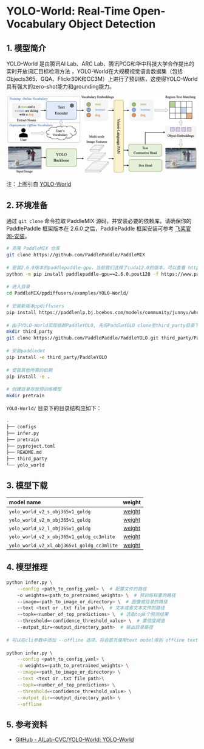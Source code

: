 # YOLO-World: Real-Time Open-Vocabulary Object Detection

## 1. 模型简介

YOLO-World 是由腾讯AI Lab、ARC Lab、腾讯PCG和华中科技大学合作提出的实时开放词汇目标检测方法
，YOLO-World在大规模视觉语言数据集（包括Objects365、GQA、Flickr30K和CC3M）上进行了预训练，这使得YOLO-World具有强大的zero-shot能力和grounding能力。

![](https://github.com/AILab-CVC/YOLO-World/blob/master/assets/yolo_arch.png)

注：上图引自 [YOLO-World](https://github.com/AILab-CVC/YOLO-World)

## 2. 环境准备

通过 `git clone` 命令拉取 PaddleMIX 源码，并安装必要的依赖库。请确保你的 PaddlePaddle 框架版本在 2.6.0 之后，PaddlePaddle 框架安装可参考 [飞桨官网-安装](https://www.paddlepaddle.org.cn/install/quick?docurl=/documentation/docs/zh/install/pip/linux-pip.html)。

```bash
# 克隆 PaddleMIX 仓库
git clone https://github.com/PaddlePaddle/PaddleMIX

# 安装2.6.0版本的paddlepaddle-gpu，当前我们选择了cuda12.0的版本，可以查看 https://www.paddlepaddle.org.cn/ 寻找自己适合的版本
python -m pip install paddlepaddle-gpu==2.6.0.post120 -f https://www.paddlepaddle.org.cn/whl/linux/mkl/avx/stable.html

# 进入目录
cd PaddleMIX/ppdiffusers/examples/YOLO-World/

# 安装新版本ppdiffusers
pip install https://paddlenlp.bj.bcebos.com/models/community/junnyu/wheels/ppdiffusers-0.24.0-py3-none-any.whl --user

# 由于YOLO-World实现依赖PaddleYOLO, 先将PaddleYOLO clone至third_party目录下
mkdir third_party
git clone https://github.com/PaddlePaddle/PaddleYOLO.git third_party/PaddleYOLO

# 安装paddledet
pip install -e third_party/PaddleYOLO

# 安装其他所需的依赖
pip install -e .

# 创建目录存放预训练模型
mkdir pretrain
```
`YOLO-World/` 目录下的目录结构应如下：

```bash
.
├── configs
├── infer.py
├── pretrain
├── pyproject.toml
├── README.md
├── third_party
└── yolo_world
```


## 3. 模型下载

| model name | weight |
|:-----|:------:|
| `yolo_world_v2_s_obj365v1_goldg` | [weight](https://bj.bcebos.com/v1/paddlenlp/models/community/paddlemix/yoloworldv2/yolo_world_v2_s_obj365v1_goldg_pretrain-55b943ea.pdparams) |
| `yolo_world_v2_m_obj365v1_goldg` | [weight](https://bj.bcebos.com/v1/paddlenlp/models/community/paddlemix/yoloworldv2/yolo_world_v2_m_obj365v1_goldg_pretrain-c6237d5b.pdparams) |
| `yolo_world_v2_l_obj365v1_goldg` | [weight](https://bj.bcebos.com/v1/paddlenlp/models/community/paddlemix/yoloworldv2/yolo_world_v2_l_obj365v1_goldg_pretrain-a82b1fe3.pdparams) |
| `yolo_world_v2_x_obj365v1_goldg_cc3mlite` | [weight](https://bj.bcebos.com/v1/paddlenlp/models/community/paddlemix/yoloworldv2/yolo_world_v2_x_obj365v1_goldg_cc3mlite_pretrain-8698fbfa.pdparams) |
| `yolo_world_v2_xl_obj365v1_goldg_cc3mlite` | [weight](https://bj.bcebos.com/v1/paddlenlp/models/community/paddlemix/yoloworldv2/yolo_world_v2_xl_obj365v1_goldg_cc3mlite_pretrain-5daf1395.pdparams) |

## 4. 模型推理

```bash
python infer.py \
    --config <path_to_config_yaml> \  # 配置文件的路径
    -o weights=<path_to_pretrained_weights> \  # 预训练权重的路径
    --image=<path_to_image_or_directory> \  # 图像或目录的路径
    --text <text or .txt file path>\  # 文本或者文本文件的路径
    --topk=<number_of_top_predictions> \  # 选取topk个预测结果
    --threshold=<confidence_threshold_value> \  # 置信度阈值
    --output_dir=<output_directory_path>  # 输出目录路径

# 可以在cli参数中添加 --offline 选项，将会首先使用text model得到 offline text feats，之后的推理中text model将不会被加载。如：

python infer.py \
    --config <path_to_config_yaml> \
    -o weights=<path_to_pretrained_weights> \
    --image=<path_to_image_or_directory> \
    --text <text or .txt file path>\
    --topk=<number_of_top_predictions> \
    --threshold=<confidence_threshold_value> \
    --output_dir=<output_directory_path> \
    --offline
```

## 5. 参考资料

- [GitHub - AILab-CVC/YOLO-World: YOLO-World](https://github.com/AILab-CVC/YOLO-World)
